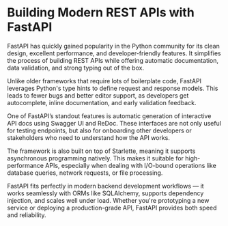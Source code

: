 # Building Modern REST APIs with FastAPI

FastAPI has quickly gained popularity in the Python community for its clean design, excellent performance, and developer-friendly features. It simplifies the process of building REST APIs while offering automatic documentation, data validation, and strong typing out of the box.

Unlike older frameworks that require lots of boilerplate code, FastAPI leverages Python's type hints to define request and response models. This leads to fewer bugs and better editor support, as developers get autocomplete, inline documentation, and early validation feedback.

One of FastAPI’s standout features is automatic generation of interactive API docs using Swagger UI and ReDoc. These interfaces are not only useful for testing endpoints, but also for onboarding other developers or stakeholders who need to understand how the API works.

The framework is also built on top of Starlette, meaning it supports asynchronous programming natively. This makes it suitable for high-performance APIs, especially when dealing with I/O-bound operations like database queries, network requests, or file processing.

FastAPI fits perfectly in modern backend development workflows — it works seamlessly with ORMs like SQLAlchemy, supports dependency injection, and scales well under load. Whether you're prototyping a new service or deploying a production-grade API, FastAPI provides both speed and reliability.
